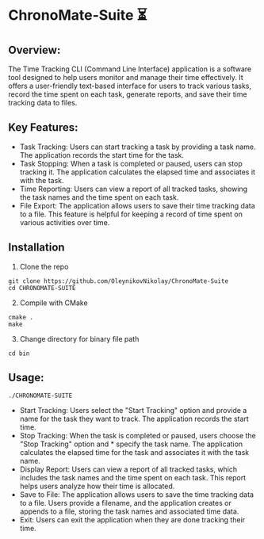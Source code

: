 # ChronoMate-Suite :hourglass_flowing_sand:
## Overview:
The Time Tracking CLI (Command Line Interface) application is a software tool designed to help users monitor and manage their time effectively. It offers a user-friendly text-based interface for users to track various tasks, record the time spent on each task, generate reports, and save their time tracking data to files.

## Key Features:

* Task Tracking: Users can start tracking a task by providing a task name. The application records the start time for the task.
* Task Stopping: When a task is completed or paused, users can stop tracking it. The application calculates the elapsed time and associates it with the task.
* Time Reporting: Users can view a report of all tracked tasks, showing the task names and the time spent on each task.
* File Export: The application allows users to save their time tracking data to a file. This feature is helpful for keeping a record of time spent on various activities over time.

## Installation
1. Clone the repo
```
git clone https://github.com/OleynikovNikolay/ChronoMate-Suite
cd CHRONOMATE-SUITE
```
2. Compile with CMake 
``` 
cmake .
make
```
3. Change directory for binary file path
```
cd bin
```

## Usage:
```
./CHRONOMATE-SUITE
```


* Start Tracking: Users select the "Start Tracking" option and provide a name for the task they want to track. The application records the start time.
* Stop Tracking: When the task is completed or paused, users choose the "Stop Tracking" option and * specify the task name. The application calculates the elapsed time for the task and associates it with the task name.
* Display Report: Users can view a report of all tracked tasks, which includes the task names and the time spent on each task. This report helps users analyze how their time is allocated.
* Save to File: The application allows users to save the time tracking data to a file. Users provide a filename, and the application creates or appends to a file, storing the task names and associated time data.
* Exit: Users can exit the application when they are done tracking their time.


